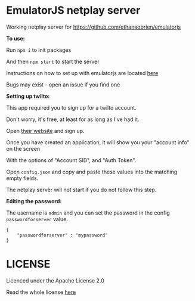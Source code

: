 # EmulatorJS netplay server

Working netplay server for https://github.com/ethanaobrien/emulatorjs

**To use:**

Run `npm i` to init packages

And then `npm start` to start the server

Instructions on how to set up with emulatorjs are located [here](https://emulatorjs.org/docs4devs/Netplay.html)

Bugs may exist - open an issue if you find one


**Setting up twilto:**

This app required you to sign up for a twilto account.

Don't worry, it's free, at least for as long as I've had it.

Open [their website](https://www.twilio.com/try-twilio) and sign up.



Once you have created an application, it will show you your "account info" on the screen

With the options of "Account SID", and "Auth Token".

Open `config.json` and copy and paste these values into the matching empty fields.

The netplay server will not start if you do not follow this step.

**Editing the password:**

The username is `admin` and you can set the password in the config `passwordforserver` value.

````
{
    "passwordforserver" : "mypassword"
}
````


# LICENSE

Licenced under the Apache License 2.0

Read the whole license [here](LICENSE)

